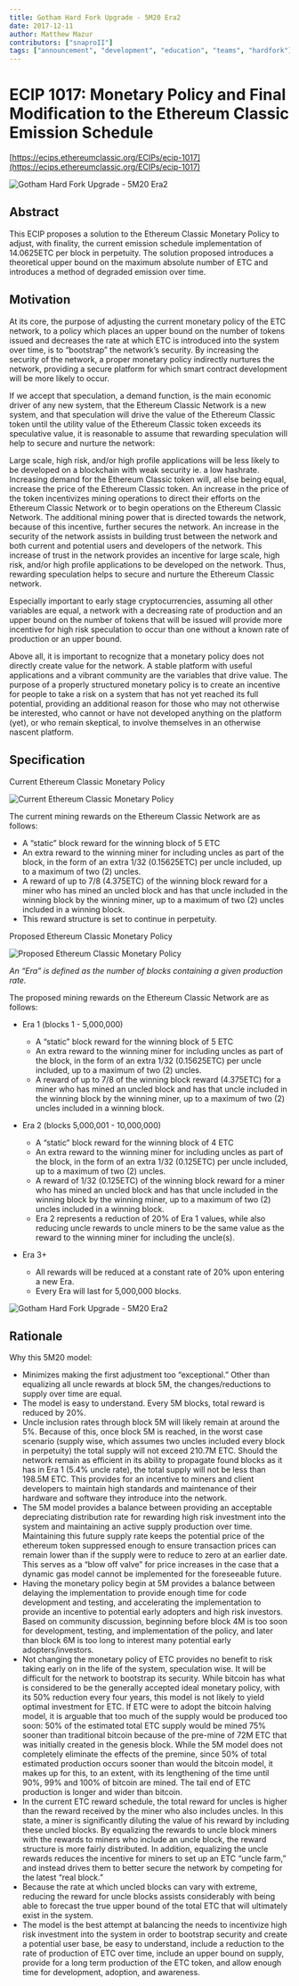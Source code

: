 ```yaml
---
title: Gotham Hard Fork Upgrade - 5M20 Era2
date: 2017-12-11
author: Matthew Mazur
contributors: ["snaproII"]
tags: ["announcement", "development", "education", "teams", "hardfork"]
---
```


# ECIP 1017: Monetary Policy and Final Modification to the Ethereum Classic Emission Schedule

[https://ecips.ethereumclassic.org/ECIPs/ecip-1017](https://ecips.ethereumclassic.org/ECIPs/ecip-1017)

![Gotham Hard Fork Upgrade - 5M20 Era2](./monetary_policy_etc2.jpg)

## Abstract

This ECIP proposes a solution to the Ethereum Classic Monetary Policy to adjust, with finality, the current emission schedule implementation of 14.0625ETC per block in perpetuity. The solution proposed introduces a theoretical upper bound on the maximum absolute number of ETC and introduces a method of degraded emission over time.

## Motivation

At its core, the purpose of adjusting the current monetary policy of the ETC network, to a policy which places an upper bound on the number of tokens issued and decreases the rate at which ETC is introduced into the system over time, is to “bootstrap” the network’s security. By increasing the security of the network, a proper monetary policy indirectly nurtures the network, providing a secure platform for which smart contract development will be more likely to occur.

If we accept that speculation, a demand function, is the main economic driver of any new system, that the Ethereum Classic Network is a new system, and that speculation will drive the value of the Ethereum Classic token until the utility value of the Ethereum Classic token exceeds its speculative value, it is reasonable to assume that rewarding speculation will help to secure and nurture the network:

Large scale, high risk, and/or high profile applications will be less likely to be developed on a blockchain with weak security ie. a low hashrate. Increasing demand for the Ethereum Classic token will, all else being equal, increase the price of the Ethereum Classic token. An increase in the price of the token incentivizes mining operations to direct their efforts on the Ethereum Classic Network or to begin operations on the Ethereum Classic Network. The additional mining power that is directed towards the network, because of this incentive, further secures the network. An increase in the security of the network assists in building trust between the network and both current and potential users and developers of the network. This increase of trust in the network provides an incentive for large scale, high risk, and/or high profile applications to be developed on the network. Thus, rewarding speculation helps to secure and nurture the Ethereum Classic network.

Especially important to early stage cryptocurrencies, assuming all other variables are equal, a network with a decreasing rate of production and an upper bound on the number of tokens that will be issued will provide more incentive for high risk speculation to occur than one without a known rate of production or an upper bound.

Above all, it is important to recognize that a monetary policy does not directly create value for the network. A stable platform with useful applications and a vibrant community are the variables that drive value. The purpose of a properly structured monetary policy is to create an incentive for people to take a risk on a system that has not yet reached its full potential, providing an additional reason for those who may not otherwise be interested, who cannot or have not developed anything on the platform (yet), or who remain skeptical, to involve themselves in an otherwise nascent platform.

## Specification

Current Ethereum Classic Monetary Policy

![Current Ethereum Classic Monetary Policy](./ETC_MP_Perpetual.png)

The current mining rewards on the Ethereum Classic Network are as follows:

* A “static” block reward for the winning block of 5 ETC
* An extra reward to the winning miner for including uncles as part of the block, in the form of an extra 1/32 (0.15625ETC) per uncle included, up to a maximum of two (2) uncles.
* A reward of up to 7/8 (4.375ETC) of the winning block reward for a miner who has mined an uncled block and has that uncle included in the winning block by the winning miner, up to a maximum of two (2) uncles included in a winning block.
* This reward structure is set to continue in perpetuity.

Proposed Ethereum Classic Monetary Policy

![Proposed Ethereum Classic Monetary Policy](./ETC_MP_5M20.png)

*An “Era” is defined as the number of blocks containing a given production rate.*

The proposed mining rewards on the Ethereum Classic Network are as follows:

* Era 1 (blocks 1 - 5,000,000)

    * A “static” block reward for the winning block of 5 ETC
    * An extra reward to the winning miner for including uncles as part of the block, in the form of an extra 1/32 (0.15625ETC) per uncle included, up to a maximum of two (2) uncles.
    * A reward of up to 7/8 of the winning block reward (4.375ETC) for a miner who has mined an uncled block and has that uncle included in the winning block by the winning miner, up to a maximum of two (2) uncles included in a winning block.

* Era 2 (blocks 5,000,001 - 10,000,000)

    * A “static” block reward for the winning block of 4 ETC
    * An extra reward to the winning miner for including uncles as part of the block, in the form of an extra 1/32 (0.125ETC) per uncle included, up to a maximum of two (2) uncles.
    * A reward of 1/32 (0.125ETC) of the winning block reward for a miner who has mined an uncled block and has that uncle included in the winning block by the winning miner, up to a maximum of two (2) uncles included in a winning block.
    * Era 2 represents a reduction of 20% of Era 1 values, while also reducing uncle rewards to uncle miners to be the same value as the reward to the winning miner for including the uncle(s).

* Era 3+

    * All rewards will be reduced at a constant rate of 20% upon entering a new Era.
    * Every Era will last for 5,000,000 blocks.

![Gotham Hard Fork Upgrade - 5M20 Era2](./etc-miner.png)

## Rationale

Why this 5M20 model:

* Minimizes making the first adjustment too “exceptional.” Other than equalizing all uncle rewards at block 5M, the changes/reductions to supply over time are equal.
* The model is easy to understand. Every 5M blocks, total reward is reduced by 20%.
* Uncle inclusion rates through block 5M will likely remain at around the 5%. Because of this, once block 5M is reached, in the worst case scenario (supply wise, which assumes two uncles included every block in perpetuity) the total supply will not exceed 210.7M ETC. Should the network remain as efficient in its ability to propagate found blocks as it has in Era 1 (5.4% uncle rate), the total supply will not be less than 198.5M ETC. This provides for an incentive to miners and client developers to maintain high standards and maintenance of their hardware and software they introduce into the network.
* The 5M model provides a balance between providing an acceptable depreciating distribution rate for rewarding high risk investment into the system and maintaining an active supply production over time. Maintaining this future supply rate keeps the potential price of the ethereum token suppressed enough to ensure transaction prices can remain lower than if the supply were to reduce to zero at an earlier date. This serves as a “blow off valve” for price increases in the case that a dynamic gas model cannot be implemented for the foreseeable future.
* Having the monetary policy begin at 5M provides a balance between delaying the implementation to provide enough time for code development and testing, and accelerating the implementation to provide an incentive to potential early adopters and high risk investors. Based on community discussion, beginning before block 4M is too soon for development, testing, and implementation of the policy, and later than block 6M is too long to interest many potential early adopters/investors.
* Not changing the monetary policy of ETC provides no benefit to risk taking early on in the life of the system, speculation wise. It will be difficult for the network to bootstrap its security. While bitcoin has what is considered to be the generally accepted ideal monetary policy, with its 50% reduction every four years, this model is not likely to yield optimal investment for ETC. If ETC were to adopt the bitcoin halving model, it is arguable that too much of the supply would be produced too soon: 50% of the estimated total ETC supply would be mined 75% sooner than traditional bitcoin because of the pre-mine of 72M ETC that was initially created in the genesis block. While the 5M model does not completely eliminate the effects of the premine, since 50% of total estimated production occurs sooner than would the bitcoin model, it makes up for this, to an extent, with its lengthening of the time until 90%, 99% and 100% of bitcoin are mined. The tail end of ETC production is longer and wider than bitcoin.
* In the current ETC reward schedule, the total reward for uncles is higher than the reward received by the miner who also includes uncles. In this state, a miner is significantly diluting the value of his reward by including these uncled blocks. By equalizing the rewards to uncle block miners with the rewards to miners who include an uncle block, the reward structure is more fairly distributed. In addition, equalizing the uncle rewards reduces the incentive for miners to set up an ETC “uncle farm,” and instead drives them to better secure the network by competing for the latest “real block.”
* Because the rate at which uncled blocks can vary with extreme, reducing the reward for uncle blocks assists considerably with being able to forecast the true upper bound of the total ETC that will ultimately exist in the system.
* The model is the best attempt at balancing the needs to incentivize high risk investment into the system in order to bootstrap security and create a potential user base, be easy to understand, include a reduction to the rate of production of ETC over time, include an upper bound on supply, provide for a long term production of the ETC token, and allow enough time for development, adoption, and awareness.
